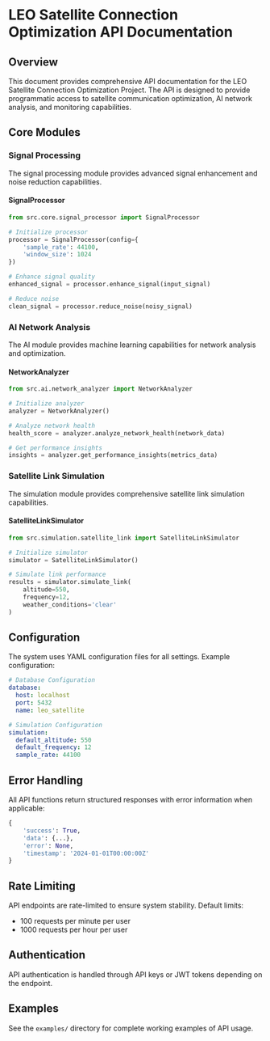 # LEO Satellite Connection Optimization API Documentation

## Overview

This document provides comprehensive API documentation for the LEO Satellite Connection Optimization Project. The API is designed to provide programmatic access to satellite communication optimization, AI network analysis, and monitoring capabilities.

## Core Modules

### Signal Processing

The signal processing module provides advanced signal enhancement and noise reduction capabilities.

#### SignalProcessor

```python
from src.core.signal_processor import SignalProcessor

# Initialize processor
processor = SignalProcessor(config={
    'sample_rate': 44100,
    'window_size': 1024
})

# Enhance signal quality
enhanced_signal = processor.enhance_signal(input_signal)

# Reduce noise
clean_signal = processor.reduce_noise(noisy_signal)
```

### AI Network Analysis

The AI module provides machine learning capabilities for network analysis and optimization.

#### NetworkAnalyzer

```python
from src.ai.network_analyzer import NetworkAnalyzer

# Initialize analyzer
analyzer = NetworkAnalyzer()

# Analyze network health
health_score = analyzer.analyze_network_health(network_data)

# Get performance insights
insights = analyzer.get_performance_insights(metrics_data)
```

### Satellite Link Simulation

The simulation module provides comprehensive satellite link simulation capabilities.

#### SatelliteLinkSimulator

```python
from src.simulation.satellite_link import SatelliteLinkSimulator

# Initialize simulator
simulator = SatelliteLinkSimulator()

# Simulate link performance
results = simulator.simulate_link(
    altitude=550,
    frequency=12,
    weather_conditions='clear'
)
```

## Configuration

The system uses YAML configuration files for all settings. Example configuration:

```yaml
# Database Configuration
database:
  host: localhost
  port: 5432
  name: leo_satellite

# Simulation Configuration
simulation:
  default_altitude: 550
  default_frequency: 12
  sample_rate: 44100
```

## Error Handling

All API functions return structured responses with error information when applicable:

```python
{
    'success': True,
    'data': {...},
    'error': None,
    'timestamp': '2024-01-01T00:00:00Z'
}
```

## Rate Limiting

API endpoints are rate-limited to ensure system stability. Default limits:
- 100 requests per minute per user
- 1000 requests per hour per user

## Authentication

API authentication is handled through API keys or JWT tokens depending on the endpoint.

## Examples

See the `examples/` directory for complete working examples of API usage. 
